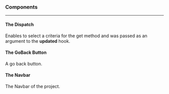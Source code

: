 ### Components
--------------

#### The Dispatch

Enables to select a criteria for the get method and was passed as an argument to the **updated** hook.

#### The GoBack Button

A go back button.

#### The Navbar

The Navbar of the project.
